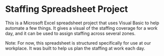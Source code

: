 # Staffing Spreadsheet Project

This is a Microsoft Excel spreadsheet project that uses Visual Basic to help automate a few things.
It gives a visual of the staffing coverage for a work day, and it can be used to assign staffing across several zones.

Note: For now, this spreadsheet is structured specifically for use at our workplace. 
It was built to help us plan the staffing at work each day.
